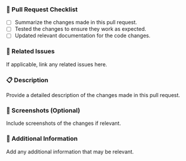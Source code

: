 ### 🚀 Pull Request Checklist

- [ ] Summarize the changes made in this pull request.
- [ ] Tested the changes to ensure they work as expected.
- [ ] Updated relevant documentation for the code changes.

### 📎 Related Issues

If applicable, link any related issues here.

### 📋 Description

Provide a detailed description of the changes made in this pull request.

### 📸 Screenshots (Optional)

Include screenshots of the changes if relevant.

### 📝 Additional Information

Add any additional information that may be relevant.
